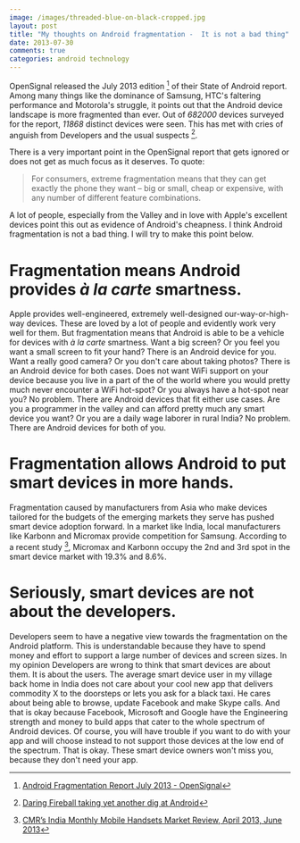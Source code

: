 ```yaml
---
image: /images/threaded-blue-on-black-cropped.jpg
layout: post
title: "My thoughts on Android fragmentation -  It is not a bad thing"
date: 2013-07-30
comments: true
categories: android technology
---
```

OpenSignal released the July 2013 edition [^1] of their State of Android report. Among many things like the dominance of Samsung, HTC's faltering performance and Motorola's struggle, it points out that the Android device landscape is more fragmented than ever. Out of _682000_ devices surveyed for the report, _11868_ distinct devices were seen. This has met with cries of anguish from Developers and the usual suspects [^2].

There is a very important point in the OpenSignal report that gets ignored or does not get as much focus as it deserves. To quote:

>  For consumers, extreme fragmentation means that they can get exactly the phone they want – big or small, cheap or expensive, with any number of different feature combinations.

<!--more-->

A lot of people, especially from the Valley and in love with Apple's excellent devices point this out as evidence of Android's cheapness. I think Android fragmentation is not a bad thing. I will try to make this point below.

# Fragmentation means Android provides _à la carte_ smartness.
Apple provides well-engineered, extremely well-designed our-way-or-high-way devices. These are loved by a lot of people and evidently work very well for them. But fragmentation means  that Android is able to be a vehicle for devices with _à la carte_ smartness. Want a big screen? Or you feel you want a small screen to fit your hand? There is an Android device for you.
Want a really good camera? Or you don't care about taking photos? There is an Android device for both cases.
Does not want WiFi support on your device because you live in a part of the of the world where you would pretty much never encounter a WiFi hot-spot? Or you always have a hot-spot near you? No problem. There are Android devices that fit either use cases.
Are you a programmer in the valley and can afford pretty much any smart device you want? Or you are a daily wage laborer in rural India? No problem. There are Android devices for both of you.

# Fragmentation allows Android to put smart devices in more hands.
Fragmentation caused by manufacturers from Asia who make devices tailored for the budgets of the emerging markets they serve has pushed smart device adoption forward. In a market like India, local manufacturers like Karbonn and Micromax provide competition for Samsung. According to a recent study [^3],  Micromax and Karbonn occupy the 2nd and 3rd spot in the smart device market with 19.3% and 8.6%.

# Seriously, smart devices are not about the developers.
Developers seem to have a negative view towards the fragmentation on the Android platform. This is understandable because they have to spend money and effort to support a large number of devices and screen sizes. In my opinion Developers are wrong to think that smart devices are about them. It is about the users. The average smart device user in my village back home in India does not care about your cool new app that delivers commodity X to the doorsteps or lets you ask for a black taxi. He cares about being able to browse, update Facebook and make Skype calls. And that is okay because Facebook, Microsoft and Google have the Engineering strength and money to build apps that cater to the whole spectrum of Android devices. Of course, you will have trouble if you want to do with your app and will choose instead to not support those devices at the low end of the spectrum. That is okay. These smart device owners won't miss you, because they don't need your app.


[^1]: [Android Fragmentation Report July 2013 - OpenSignal](http://opensignal.com/reports/fragmentation-2013/)
[^2]: [Daring Fireball taking yet another dig at Android](http://daringfireball.net/linked/2013/07/30/bbc-android)
[^3]: [CMR’s India Monthly Mobile Handsets Market Review, April 2013, June 2013](http://cmrindia.com/more-than-73-5-million-mobile-handsets-shipped-in-india-during-january-april-2013-a-yoy-growth-of-11-1/)
